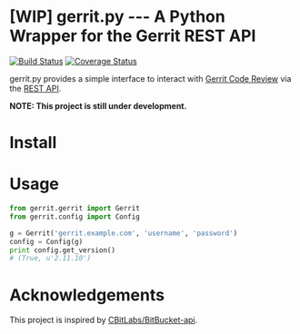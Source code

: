[WIP] gerrit.py --- A Python Wrapper for the Gerrit REST API
===
[![Build Status](https://travis-ci.org/yumminhuang/gerrit.py.svg?branch=master)](https://travis-ci.org/yumminhuang/gerrit.py)
[![Coverage Status](https://coveralls.io/repos/github/yumminhuang/gerrit.py/badge.svg)](https://coveralls.io/github/yumminhuang/gerrit.py)

gerrit.py provides a simple interface to interact with
 [Gerrit Code Review](https://www.gerritcodereview.com/) via the
 [REST API](https://gerrit-review.googlesource.com/Documentation/rest-api.html).

**NOTE: This project is still under development.**

# Install

# Usage

```python
from gerrit.gerrit import Gerrit
from gerrit.config import Config

g = Gerrit('gerrit.example.com', 'username', 'password')
config = Config(g)
print config.get_version()
# (True, u'2.11.10')
```

# Acknowledgements

This project is inspired by [CBitLabs/BitBucket-api](https://github.com/CBitLabs/BitBucket-api).
